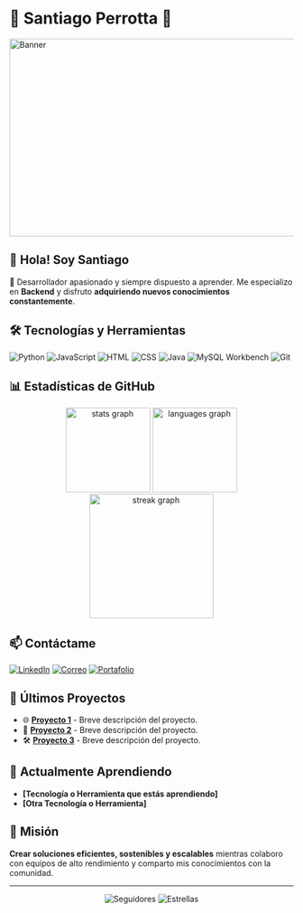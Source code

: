 # 🌟 **Santiago Perrotta** 🌟

<img src="https://emprendedor.com/wp-content/uploads/2023/01/Deep-tech.jpg" alt="Banner" width="1000" height="350">

## 👋 **Hola! Soy Santiago**

🚀 Desarrollador apasionado y siempre dispuesto a aprender. Me especializo en **Backend** y disfruto **adquiriendo nuevos conocimientos constantemente**.

## 🛠️ **Tecnologías y Herramientas**
  
![Python](https://img.shields.io/badge/Python-3776AB?style=for-the-badge&logo=python&logoColor=white) 
![JavaScript](https://img.shields.io/badge/JavaScript-F7DF1E?style=for-the-badge&logo=javascript&logoColor=black) 
![HTML](https://img.shields.io/badge/HTML-E34F26?style=for-the-badge&logo=html5&logoColor=white) 
![CSS](https://img.shields.io/badge/CSS-1572B6?style=for-the-badge&logo=css3&logoColor=white)
![Java](https://img.shields.io/badge/Java-ED1B24?style=for-the-badge&logo=java&logoColor=white)
![MySQL Workbench](https://img.shields.io/badge/MySQL_Workbench-4479A1?style=for-the-badge&logo=mysql&logoColor=white)
![Git](https://img.shields.io/badge/Git-F05032?style=for-the-badge&logo=git&logoColor=white)


## 📊 **Estadísticas de GitHub**

<p align="center">
  <div align="center">
    <!-- Estadísticas del usuario -->
    <img src="https://github-readme-stats.vercel.app/api?username=Sperrotta10&hide_title=false&hide_rank=false&show_icons=true&include_all_commits=true&count_private=true&disable_animations=true&theme=dracula&locale=en&hide_border=false" height="150" alt="stats graph" />
    <!-- Idiomas más utilizados -->
    <img src="https://github-readme-stats.vercel.app/api/top-langs?username=Sperrotta10&locale=en&hide_title=false&layout=compact&card_width=320&langs_count=5&theme=dracula&hide_border=false" height="150" alt="languages graph" />
  </div>


  <div align="center">
    <img src="https://streak-stats.demolab.com?user=Sperrotta10&locale=en&mode=daily&theme=dark&hide_border=false&border_radius=5&order=3" height="220" alt="streak graph"  />
  </div>

</p>

## 📫 **Contáctame**

[![LinkedIn](https://img.shields.io/badge/LinkedIn-%230077B5.svg?style=for-the-badge&logo=linkedin&logoColor=white)](https://www.linkedin.com/in/tuusuario/)
[![Correo](https://img.shields.io/badge/Email-D14836?style=for-the-badge&logo=gmail&logoColor=white)](mailto:tuemail@example.com)
[![Portafolio](https://img.shields.io/badge/Portafolio-%2312100E.svg?style=for-the-badge&logo=github&logoColor=white)](https://tuportafolio.com)

## 📝 **Últimos Proyectos**

- 🌐 **[Proyecto 1]([URL_PROYECTO1](https://github.com/Sperrotta10/Programacion_Web))** - Breve descripción del proyecto.  
- 🚀 **[Proyecto 2](URL_PROYECTO2)** - Breve descripción del proyecto.  
- 🛠️ **[Proyecto 3](URL_PROYECTO3)** - Breve descripción del proyecto.  

## 🌱 **Actualmente Aprendiendo**

- **[Tecnología o Herramienta que estás aprendiendo]**
- **[Otra Tecnología o Herramienta]**

## 🎯 **Misión**

**Crear soluciones eficientes, sostenibles y escalables** mientras colaboro con equipos de alto rendimiento y comparto mis conocimientos con la comunidad.

---

<p align="center">
  <img src="https://img.shields.io/github/followers/Sperrotta10?label=Seguidores&style=social" alt="Seguidores">
  <img src="https://img.shields.io/github/stars/Sperrotta10?label=Estrellas&style=social" alt="Estrellas">
</p>
